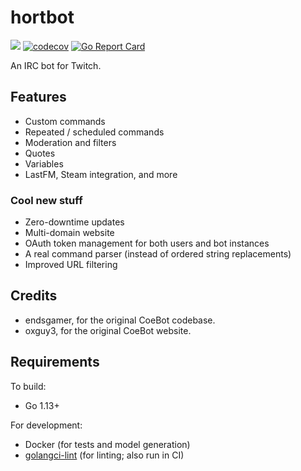 # hortbot

[![](https://github.com/hortbot/hortbot/workflows/CI/badge.svg?branch=master)](https://github.com/hortbot/hortbot/actions?query=workflow%3ACI+branch%3Amaster)
[![codecov](https://codecov.io/gh/hortbot/hortbot/branch/master/graph/badge.svg)](https://codecov.io/gh/hortbot/hortbot)
[![Go Report Card](https://goreportcard.com/badge/github.com/hortbot/hortbot)](https://goreportcard.com/report/github.com/hortbot/hortbot)

An IRC bot for Twitch.

## Features

-   Custom commands
-   Repeated / scheduled commands
-   Moderation and filters
-   Quotes
-   Variables
-   LastFM, Steam integration, and more

### Cool new stuff

-   Zero-downtime updates
-   Multi-domain website
-   OAuth token management for both users and bot instances
-   A real command parser (instead of ordered string replacements)
-   Improved URL filtering

## Credits

-   endsgamer, for the original CoeBot codebase.
-   oxguy3, for the original CoeBot website.

## Requirements

To build:

-   Go 1.13+

For development:

-   Docker (for tests and model generation)
-   [golangci-lint](https://github.com/golangci/golangci-lint) (for linting; also run in CI)
